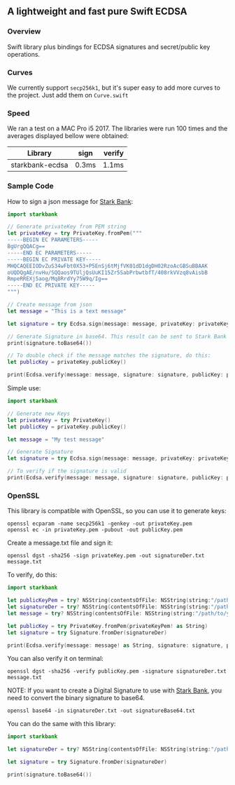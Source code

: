 ## A lightweight and fast pure Swift ECDSA

### Overview

Swift library plus bindings for ECDSA signatures and secret/public key operations.

<!-- ### Installation
-->

### Curves

We currently support `secp256k1`, but it's super easy to add more curves to the project. Just add them on `Curve.swift`

### Speed

We ran a test on a MAC Pro i5 2017. The libraries were run 100 times and the averages displayed bellow were obtained:

| Library            | sign          | verify  |
| ------------------ |:-------------:| -------:|
| starkbank-ecdsa    |     0.3ms     |  1.1ms  |

### Sample Code

How to sign a json message for [Stark Bank]:

```swift
import starkbank

// Generate privateKey from PEM string
let privateKey = try PrivateKey.fromPem("""
-----BEGIN EC PARAMETERS-----
BgUrgQQACg==
-----END EC PARAMETERS-----
-----BEGIN EC PRIVATE KEY-----
MHQCAQEEIODvZuS34wFbt0X53+P5EnSj6tMjfVK01dD1dgDH02RzoAcGBSuBBAAK
oUQDQgAE/nvHu/SQQaos9TUljQsUuKI15Zr5SabPrbwtbfT/408rkVVzq8vAisbB
RmpeRREXj5aog/Mq8RrdYy75W9q/Ig==
-----END EC PRIVATE KEY-----
""")

// Create message from json
let message = "This is a text message"

let signature = try Ecdsa.sign(message: message, privateKey: privateKey)

// Generate Signature in base64. This result can be sent to Stark Bank in the request header as the Digital-Signature parameter.
print(signature.toBase64())

// To double check if the message matches the signature, do this:
let publicKey = privateKey.publicKey()

print(Ecdsa.verify(message: message, signature: signature, publicKey: publicKey))

```

Simple use:

```swift
import starkbank

// Generate new Keys
let privateKey = try PrivateKey()
let publicKey = privateKey.publicKey()

let message = "My test message"

// Generate Signature
let signature = try Ecdsa.sign(message: message, privateKey: privateKey)

// To verify if the signature is valid
print(Ecdsa.verify(message: message, signature: signature, publicKey: publicKey))
```

### OpenSSL

This library is compatible with OpenSSL, so you can use it to generate keys:

```
openssl ecparam -name secp256k1 -genkey -out privateKey.pem
openssl ec -in privateKey.pem -pubout -out publicKey.pem
```

Create a message.txt file and sign it:

```
openssl dgst -sha256 -sign privateKey.pem -out signatureDer.txt message.txt
```

To verify, do this:

```swift
import starkbank

let publicKeyPem = try? NSString(contentsOfFile: NSString(string:"/path/to/your/public-key/publicKey.pem").expandingTildeInPath, encoding: String.Encoding.utf8.rawValue)
let signatureDer = try? NSString(contentsOfFile: NSString(string:"/path/to/your/signature/signatureDer.txt").expandingTildeInPath, encoding: String.Encoding.utf8.rawValue)
let message = try? NSString(contentsOfFile: NSString(string:"/path/to/your/message/message.txt").expandingTildeInPath, encoding: String.Encoding.utf8.rawValue)

let publicKey = try PrivateKey.fromPem(privateKeyPem! as String)
let signature = try Signature.fromDer(signatureDer)

print(Ecdsa.verify(message: message! as String, signature: signature, publicKey: publicKey))
```

You can also verify it on terminal:

```
openssl dgst -sha256 -verify publicKey.pem -signature signatureDer.txt message.txt
```

NOTE: If you want to create a Digital Signature to use with [Stark Bank], you need to convert the binary signature to base64.

```
openssl base64 -in signatureDer.txt -out signatureBase64.txt
```

You can do the same with this library:
 
```swift
import starkbank

let signatureDer = try? NSString(contentsOfFile: NSString(string:"/path/to/your/signature/signatureDer.txt").expandingTildeInPath, encoding: String.Encoding.utf8.rawValue)

let signature = try Signature.fromDer(signatureDer)

print(signature.toBase64())
```

[Stark Bank]: https://starkbank.com
